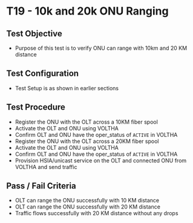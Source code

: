 # T19 - 10k and 20k ONU Ranging

## Test Objective

* Purpose of this test is to verify ONU can range with 10km and 20 KM distance

## Test Configuration

* Test Setup is as shown in earlier sections

## Test Procedure

* Register the ONU with the OLT across a 10KM fiber spool
* Activate the OLT and ONU using VOLTHA 
* Confirm OLT and ONU have the oper_status of ```ACTIVE``` in VOLTHA
* Register the ONU with the OLT across a 20KM fiber spool
* Activate the OLT and ONU using VOLTHA 
* Confirm OLT and ONU have the oper_status of ```ACTIVE``` in VOLTHA
* Provision HSIA/unicast service on the OLT and connected ONU from VOLTHA and send traffic 

## Pass / Fail Criteria

* OLT can range the ONU successfully with 10 KM distance 
* OLT can range the ONU successfully with 20 KM distance 
* Traffic flows successfully with 20 KM distance without any drops 
